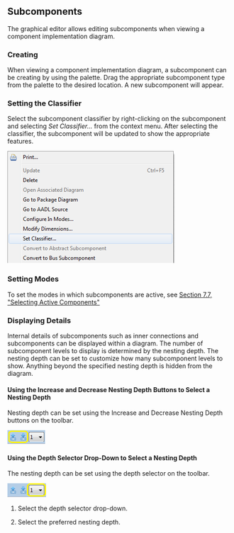 ## Subcomponents
The graphical editor allows editing subcomponents when viewing a component implementation diagram.



### Creating
When viewing a component implementation diagram, a subcomponent can be creating by using the palette. Drag the appropriate subcomponent type from the palette to the desired location. A new subcomponent will appear.



### Setting the Classifier
Select the subcomponent classifier by right-clicking on the subcomponent and selecting *Set Classifier...* from the context menu. After selecting the classifier, the subcomponent will be updated to show the appropriate features.

![](images/SetClassifierSubComponent.png)

### Setting Modes
To set the modes in which subcomponents are active, see [Section 7.7, "Selecting Active Components"](eam_m.html#selecting-active-components)



### Displaying Details
Internal details of subcomponents such as inner connections and subcomponents can be displayed within a diagram. The number of subcomponent levels to display is determined by the nesting depth. The nesting depth can be set to customize how many subcomponent levels to show. Anything beyond the specified nesting depth is hidden from the diagram.



#### Using the Increase and Decrease Nesting Depth Buttons to Select a Nesting Depth
Nesting depth can be set using the Increase and Decrease Nesting Depth buttons on the toolbar. 

![](images/NestingButtonsToolbar.png)

#### Using the Depth Selector Drop-Down to Select a Nesting Depth
The nesting depth can be set using the depth selector on the toolbar.

![](images/NestingDropdownToolbar.png)

1. Select the depth selector drop-down.

2. Select the preferred nesting depth.

